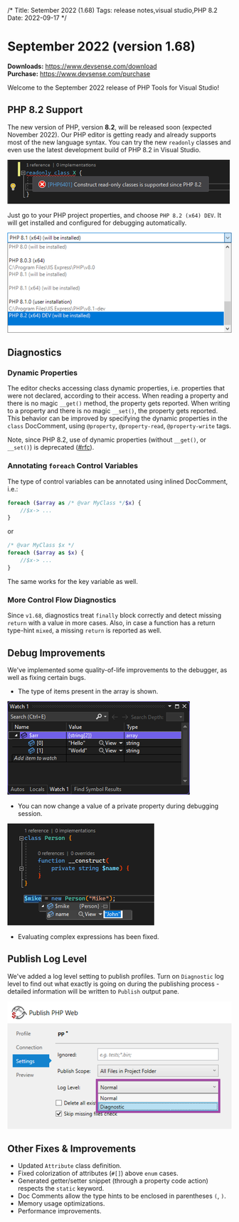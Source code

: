 /*
Title: Setember 2022 (1.68)
Tags: release notes,visual studio,PHP 8.2
Date: 2022-09-17
*/

# September 2022 (version 1.68)

**Downloads:** https://www.devsense.com/download<br/>
**Purchase:** https://www.devsense.com/purchase

Welcome to the September 2022 release of PHP Tools for Visual Studio!

## PHP 8.2 Support

The new version of PHP, version **8.2**, will be released soon (expected November 2022). Our PHP editor is getting ready and already supports most of the new language syntax. You can try the new `readonly` classes and even use the latest development build of PHP 8.2 in Visual Studio.

![php readonly class in older PHP](imgs/vs-readonly-class-warning.png)

Just go to your PHP project properties, and choose `PHP 8.2 (x64) DEV`. It will get installed and configured for debugging automatically.

![PHP 8.2 installation](imgs/php-8-2-selection.png)

## Diagnostics

### Dynamic Properties

The editor checks accessing class dynamic properties, i.e. properties that were not declared, according to their access. When reading a property and there is no magic `__get()` method, the property gets reported. When writing to a property and there is no magic `__set()`, the property gets reported. This behavior can be improved by specifying the dynamic properties in the `class` DocComment, using `@property`, `@property-read`, `@property-write` tags.

Note, since PHP 8.2, use of dynamic properties (without `__get()`, or `__set()`) is deprecated ([#rfc](https://wiki.php.net/rfc/deprecate_dynamic_properties)).

### Annotating `foreach` Control Variables

The type of control variables can be annotated using inlined DocComment, i.e.:

```php
foreach ($array as /* @var MyClass */$x) {
    //$x-> ...
}
```

or

```php
/* @var MyClass $x */
foreach ($array as $x) {
    //$x-> ...
}
```

The same works for the key variable as well.

### More Control Flow Diagnostics

Since `v1.68`, diagnostics treat `finally` block correctly and detect missing `return` with a value in more cases. Also, in case a function has a return type-hint `mixed`, a missing `return` is reported as well.

## Debug Improvements

We've implemented some quality-of-life improvements to the debugger, as well as fixing certain bugs.

- The type of items present in the array is shown. 

![Array Item Type](imgs/array-type.png)

- You can now change a value of a private property during debugging session.

![Setting private properties](imgs/setting-private-property.png)

- Evaluating complex expressions has been fixed.

## Publish Log Level

We've added a log level setting to publish profiles. Turn on `Diagnostic` log level to find out what exactly is going on during the publishing process - detailed information will be written to `Publish` output pane. 

![Setting private properties](imgs/publish-log-level.png)

## Other Fixes &amp; Improvements

- Updated `Attribute` class definition.
- Fixed colorization of attributes (`#[]`) above `enum` cases.
- Generated getter/setter snippet (through a property code action) respects the `static` keyword.
- Doc Comments allow the type hints to be enclosed in parentheses `(`, `)`.
- Memory usage optimizations.
- Performance improvements.
